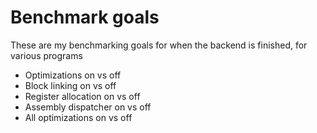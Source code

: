 # Benchmark goals
These are my benchmarking goals for when the backend is finished, for various programs

- Optimizations on vs off
- Block linking on vs off
- Register allocation on vs off
- Assembly dispatcher on vs off
- All optimizations on vs off